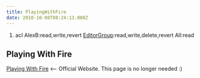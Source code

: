 ```yaml
---
title: PlayingWithFire
date: 2010-10-08T08:24:13.000Z
---
```

1.  acl AlexB:read,write,revert
    [EditorGroup](EditorGroup "wikilink"):read,write,delete,revert
    All:read

Playing With Fire
-----------------

[Playing With Fire](http://www.playingwithfire.org.uk/ "wikilink") \<\--
Official Website. This page is no longer needed :)
